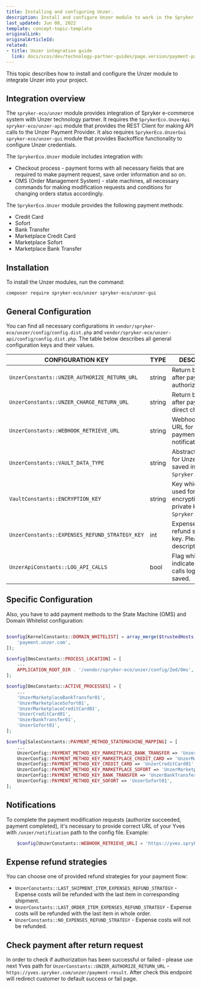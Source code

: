 ```yaml
---
title: Installing and configuring Unzer.
description: Install and configure Unzer module to work in the Spryker Commerce OS.
last_updated: Jun 08, 2022
template: concept-topic-template
originalLink: 
originalArticleId:
related:
- title: Unzer integration guide
  link: docs/scos/dev/technology-partner-guides/page.version/payment-partners/unzer/project-integration-unzer.html
---
```


This topic describes how to install and configure the Unzer module to integrate Unzer into your project.

## Integration overview

The `spryker-eco/unzer` module provides integration of Spryker e-commerce system with Unzer technology partner. It requires the `SprykerEco.UnzerApi` `spryker-eco/unzer-api` module that provides the REST Client for making API calls to the Unzer Payment Provider.
It also requires `SprykerEco.UnzerGui` `spryker-eco/unzer-gui` module that provides Backoffice functionality to configure Unzer credentials.

The `SprykerEco.Unzer` module includes integration with:

* Checkout process - payment forms with all necessary fields that are required to make payment request, save order information and so on.
* OMS (Order Management System) - state machines, all necessary commands for making modification requests and conditions for changing orders status accordingly.

The `SprykerEco.Unzer` module provides the following payment methods:
* Credit Card
* Sofort
* Bank Transfer
* Marketplace Credit Card
* Marketplace Sofort
* Marketplace Bank Transfer

## Installation

To install the Unzer modules, run the command:
```
composer require spryker-eco/unzer spryker-eco/unzer-gui
```

## General Configuration

You can find all necessary configurations in `vendor/spryker-eco/unzer/config/config.dist.php` and `vendor/spryker-eco/unzer-api/config/config.dist.php`.
The table below describes all general configuration keys and their values.

| CONFIGURATION KEY                              | TYPE   | DESCRIPTION                                                                  |
|------------------------------------------------|--------|------------------------------------------------------------------------------|
| `UnzerConstants::UNZER_AUTHORIZE_RETURN_URL`   | string | Return back URL after payment authorization.                                 |
| `UnzerConstants::UNZER_CHARGE_RETURN_URL`      | string | Return back URL after payment direct charge.                                 |
| `UnzerConstants::WEBHOOK_RETRIEVE_URL`         | string | Webhook retrieve URL for Unzer payment notifications.                        |
| `UnzerConstants::VAULT_DATA_TYPE`              | string | Abstract data type for Unzer data saved in `Spryker.Vault`.                  |
| `VaultConstants::ENCRYPTION_KEY`               | string | Key which will be used for encrypting Unzer private keys in `Spryker.Vault`. |
| `UnzerConstants::EXPENSES_REFUND_STRATEGY_KEY` | int    | Expense(shipment) refund strategy key. Please find description below.        |
| `UnzerApiConstants::LOG_API_CALLS`             | bool   | Flag which indicates if API calls log should be saved.                       |

## Specific Configuration

Also, you have to add payment methods to the State Machine (OMS) and Domain Whitelist configuration:

```php

$config[KernelConstants::DOMAIN_WHITELIST] = array_merge($trustedHosts, [
    'payment.unzer.com',
]);

$config[OmsConstants::PROCESS_LOCATION] = [
    ...
    APPLICATION_ROOT_DIR . '/vendor/spryker-eco/unzer/config/Zed/Oms',
];

$config[OmsConstants::ACTIVE_PROCESSES] = [
    ...
    'UnzerMarketplaceBankTransfer01',
    'UnzerMarketplaceSofort01',
    'UnzerMarketplaceCreditCard01',
    'UnzerCreditCard01',
    'UnzerBankTransfer01',
    'UnzerSofort01',
];

$config[SalesConstants::PAYMENT_METHOD_STATEMACHINE_MAPPING] = [
    ...
    UnzerConfig::PAYMENT_METHOD_KEY_MARKETPLACE_BANK_TRANSFER => 'UnzerMarketplaceBankTransfer01',
    UnzerConfig::PAYMENT_METHOD_KEY_MARKETPLACE_CREDIT_CARD => 'UnzerMarketplaceCreditCard01',
    UnzerConfig::PAYMENT_METHOD_KEY_CREDIT_CARD => 'UnzerCreditCard01',
    UnzerConfig::PAYMENT_METHOD_KEY_MARKETPLACE_SOFORT => 'UnzerMarketplaceSofort01',
    UnzerConfig::PAYMENT_METHOD_KEY_BANK_TRANSFER => 'UnzerBankTransfer01',
    UnzerConfig::PAYMENT_METHOD_KEY_SOFORT => 'UnzerSofort01',
];

 ```

## Notifications
To complete the payment modification requests (authorize succeeded, payment completed), it's necessary to provide correct URL of your Yves with `/unzer/notification` path to the config file.
Example:
```php
    $config[UnzerConstants::WEBHOOK_RETRIEVE_URL] = 'https://yves.spryker.com/unzer/notification';

```

## Expense refund strategies
You can choose one of provided refund strategies for your payment flow:
* `UnzerConstants::LAST_SHIPMENT_ITEM_EXPENSES_REFUND_STRATEGY` - Expense costs will be refunded with the last item in corresponding shipment.
* `UnzerConstants::LAST_ORDER_ITEM_EXPENSES_REFUND_STRATEGY` - Expense costs will be refunded with the last item in whole order.
* `UnzerConstants::NO_EXPENSES_REFUND_STRATEGY` - Expense costs will not be refunded.

## Check payment after return request

In order to check if authorization has been successful or failed - please use next Yves path for `UnzerConstants::UNZER_AUTHORIZE_RETURN_URL` - `https://yves.spryker.com/unzer/payment-result`. After check this endpoint will redirect customer to default success or fail page.
